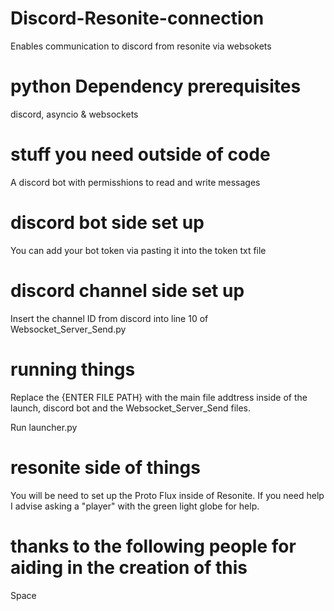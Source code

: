 # Discord-Resonite-connection
Enables communication to discord from resonite via websokets

# python Dependency prerequisites

discord,
 asyncio &
 websockets

# stuff you need outside of code

A discord bot with permisshions to read and write messages

# discord bot side set up

You can add your bot token via pasting it into the token txt file

# discord channel side set up
Insert the channel ID from discord into line 10 of Websocket_Server_Send.py

# running things

Replace the {ENTER FILE PATH} with the main file addtress inside of the launch, discord bot and the Websocket_Server_Send files.

Run launcher.py


# resonite side of things

You will be need to set up the Proto Flux inside of Resonite.
If you need help I advise asking a "player" with the green light globe for help.

# thanks to the following people for aiding in the creation of this

Space
